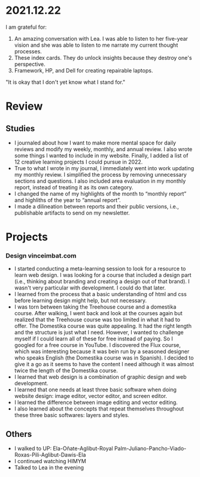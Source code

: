 # 2021.12.22

I am grateful for:

1. An amazing conversation with Lea. I was able to listen to her five-year vision and she was able to listen to me narrate my current thought processes.
2. These index cards. They do unlock insights because they destroy one's perspective.
3. Framework, HP, and Dell for creating repairable laptops.

"It is okay that I don't yet know what I stand for."

# Review

## Studies

- I journaled about how I want to make more mental space for daily reviews and modify my weekly, monthly, and annual review. I also wrote some things I wanted to include in my website. Finally, I added a list of 12 creative learning projects I could pursue in 2022.
- True to what I wrote in my journal, I immediately went into work updating my monthly review. I simplified the process by removing unnecessary sections and questions. I also included area evaluation in my monthly report, instead of treating it as its own category.
- I changed the name of my highlights of the month to “monthly report” and highliths of the year to “annual report”.
- I made a dilineation between reports and their public versions, i.e., publishable artifacts to send on my newsletter.

# Projects

### Design vinceimbat.com

- I started conducting a meta-learning session to look for a resource to learn web design. I was looking for a course that included a design part (i.e., thinking about branding and creating a design out of that brand). I wasn't very particular with development. I could do that later.
- I learned from the process that a basic understanding of html and css before learning design might help, but not necessary.
- I was torn between taking the Treehouse course and a domestika course. After walking, I went back and look at the courses again but realized that the Treehouse course was too limited in what it had to offer. The Domestika course was quite appealing. It had the right length and the structure is just what I need. However, I wanted to challenge myself if I could learn all of these for free instead of paying. So I googled for a free course in YouTube. I discovered the Flux course, which was interesting because it was bein run by a seasoned designer who speaks English (the Domestika course was in Spanish). I decided to give it a go as it seems to have the content I need although it was almost twice the length of the Domestika course.
- I learned that web design is a combination of graphic design and web development.
- I learned that one needs at least three basic software when doing website design: image editor, vector editor, and screen editor.
- I learned the difference between image editing and vector editing.
- I also learned about the concepts that repeat themselves throughout these three basic softwares: layers and styles.

## Others

- I walked to UP: Ela-Oñate-Aglibut-Royal Palm-Juliano-Pancho-Viado-Roxas-Pili-Aglibut-Dawis-Ela
- I continued watching HIMYM
- Talked to Lea in the evening

